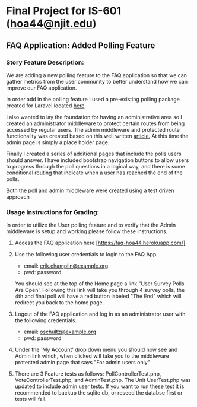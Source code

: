 # Final Project for IS-601 (hoa44@njit.edu)
## FAQ Application:  Added Polling Feature

### Story Feature Description:

We are adding a new polling feature to the FAQ application so that we can gather metrics from the user community to better understand
how we can improve our FAQ application.

In order add in the polling feature I used a pre-existing polling package created for Laravel located [here](https://github.com/AbstractEverything/poll).

I also wanted to lay the foundation for having an administrative area so I created an administrator middleware to protect certain routes from being accessed by regular users.  The admin middleware and protected route
functionality was created based on this well written [article.](https://nick-basile.com/blog/post/how-to-build-an-admin-in-laravel-using-tdd) At this time the admin page is simply a place holder page.

Finally I created a series of additional pages that include the polls users should answer. I have included bootstrap navigation buttons to allow users to progress through the poll questions in a logical way, and there is some
conditional routing that indicate when a user has reached the end of the polls.

Both the poll and admin middleware were created using a test driven approach

### Usage Instructions for Grading:


In order to utilize the User polling feature and to verify that the Admin middleware is setup and working please follow these instructions.

1. Access the FAQ application here [https://faq-hoa44.herokuapp.com/]

2. Use the following user credentials to login to the FAQ App.

    - email:  erik.champlin@example.org
    - pwd: password
    
    You should see at the top of the Home page a link "User Survey Polls Are Open'.  Following this link will take you through 4 survey polls, the 4th and final poll will have a red button labeled "The End" which will 
    redirect you back to the home page.
    
3.  Logout of the FAQ application and log in as an administrator user with the following credentials.
    
    - email: oschultz@example.org
    - pwd: password
    
4.  Under the 'My Account'  drop down menu you should now see and Admin link which, when clicked will take you to the middleware protected admin page that says "For admin users only"

5.  There are 3 Feature tests as follows:  PollControllerTest.php, VoteControllerTest.php, and AdminTest.php.  The Unit UserTest.php was updated to include admin user tests.  If you want to run these test it is
 recommended to backup the sqlite db, or reseed the databse first or tests will fail.